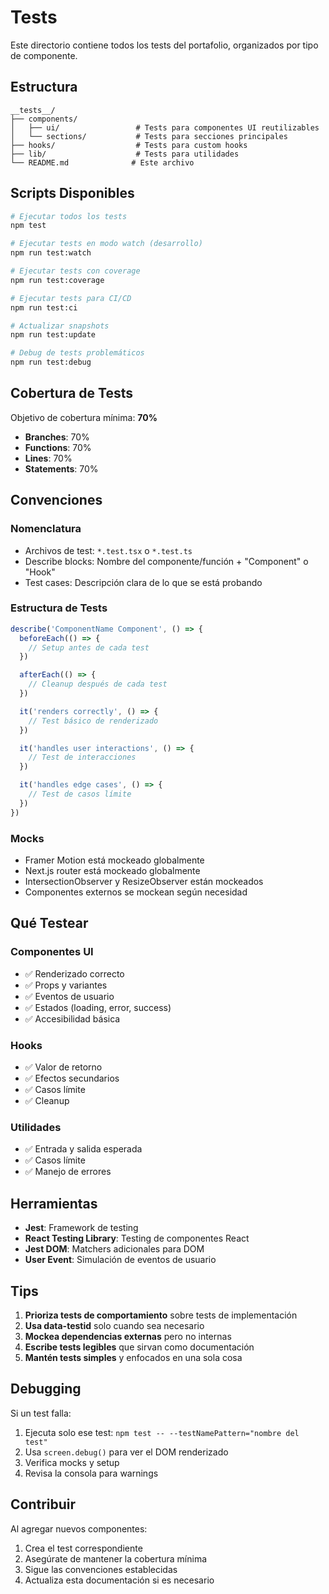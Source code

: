 # Tests

Este directorio contiene todos los tests del portafolio, organizados por tipo de componente.

## Estructura

```
__tests__/
├── components/
│   ├── ui/                 # Tests para componentes UI reutilizables
│   └── sections/           # Tests para secciones principales
├── hooks/                  # Tests para custom hooks
├── lib/                    # Tests para utilidades
└── README.md              # Este archivo
```

## Scripts Disponibles

```bash
# Ejecutar todos los tests
npm test

# Ejecutar tests en modo watch (desarrollo)
npm run test:watch

# Ejecutar tests con coverage
npm run test:coverage

# Ejecutar tests para CI/CD
npm run test:ci

# Actualizar snapshots
npm run test:update

# Debug de tests problemáticos
npm run test:debug
```

## Cobertura de Tests

Objetivo de cobertura mínima: **70%**

- **Branches**: 70%
- **Functions**: 70%
- **Lines**: 70%
- **Statements**: 70%

## Convenciones

### Nomenclatura
- Archivos de test: `*.test.tsx` o `*.test.ts`
- Describe blocks: Nombre del componente/función + "Component" o "Hook"
- Test cases: Descripción clara de lo que se está probando

### Estructura de Tests
```typescript
describe('ComponentName Component', () => {
  beforeEach(() => {
    // Setup antes de cada test
  })

  afterEach(() => {
    // Cleanup después de cada test
  })

  it('renders correctly', () => {
    // Test básico de renderizado
  })

  it('handles user interactions', () => {
    // Test de interacciones
  })

  it('handles edge cases', () => {
    // Test de casos límite
  })
})
```

### Mocks
- Framer Motion está mockeado globalmente
- Next.js router está mockeado globalmente
- IntersectionObserver y ResizeObserver están mockeados
- Componentes externos se mockean según necesidad

## Qué Testear

### Componentes UI
- ✅ Renderizado correcto
- ✅ Props y variantes
- ✅ Eventos de usuario
- ✅ Estados (loading, error, success)
- ✅ Accesibilidad básica

### Hooks
- ✅ Valor de retorno
- ✅ Efectos secundarios
- ✅ Casos límite
- ✅ Cleanup

### Utilidades
- ✅ Entrada y salida esperada
- ✅ Casos límite
- ✅ Manejo de errores

## Herramientas

- **Jest**: Framework de testing
- **React Testing Library**: Testing de componentes React
- **Jest DOM**: Matchers adicionales para DOM
- **User Event**: Simulación de eventos de usuario

## Tips

1. **Prioriza tests de comportamiento** sobre tests de implementación
2. **Usa data-testid** solo cuando sea necesario
3. **Mockea dependencias externas** pero no internas
4. **Escribe tests legibles** que sirvan como documentación
5. **Mantén tests simples** y enfocados en una sola cosa

## Debugging

Si un test falla:

1. Ejecuta solo ese test: `npm test -- --testNamePattern="nombre del test"`
2. Usa `screen.debug()` para ver el DOM renderizado
3. Verifica mocks y setup
4. Revisa la consola para warnings

## Contribuir

Al agregar nuevos componentes:

1. Crea el test correspondiente
2. Asegúrate de mantener la cobertura mínima
3. Sigue las convenciones establecidas
4. Actualiza esta documentación si es necesario